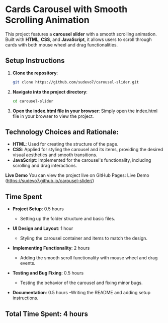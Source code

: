 # Cards Carousel with Smooth Scrolling Animation

This project features a **carousel slider** with a smooth scrolling animation. Built with **HTML**, **CSS**, and **JavaScript**, it allows users to scroll through cards with both mouse wheel and drag functionalities.

## Setup Instructions

1. **Clone the repository**:
   ```bash
   git clone https://github.com/sudevo7/carousel-slider.git
2. **Navigate into the project directory**:
   ```bash
   cd carousel-slider
3. **Open the index.html file in your browser**:
   Simply open the index.html file in your browser to view the project.

## Technology Choices and Rationale:

- **HTML**: Used for creating the structure of the page.
- **CSS**: Applied for styling the carousel and its items, providing the desired visual aesthetics and smooth transitions.
- **JavaScript**: Implemented for the carousel's functionality, including scrolling and drag interactions.

**Live Demo**
You can view the project live on GitHub Pages: Live Demo (https://sudevo7.github.io/carousel-slider/)

## Time Spent
- **Project Setup**: 0.5 hours
   - Setting up the folder structure and basic files.
     
- **UI Design and Layout**: 1 hour
   - Styling the carousel container and items to match the design.
     
- **Implementing Functionality**: 2 hours
   - Adding the smooth scroll functionality with mouse wheel and drag events.

- **Testing and Bug Fixing**: 0.5 hours
   - Testing the behavior of the carousel and fixing minor bugs.
     
- **Documentation**: 0.5 hours
   -Writing the README and adding setup instructions.
  
## Total Time Spent: 4 hours
